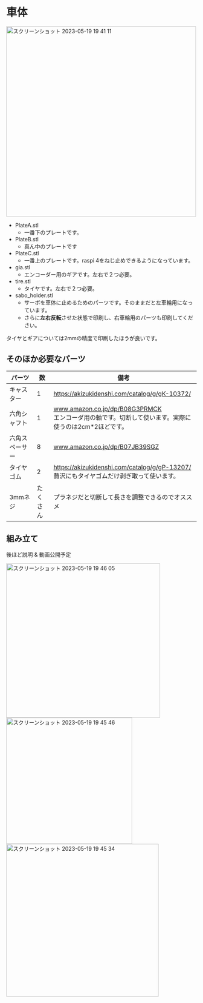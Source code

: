 # 車体

<img width="502" alt="スクリーンショット 2023-05-19 19 41 11" src="https://github.com/mikaka-robotics/raspi-rover/assets/36753812/adece68b-4204-421c-a724-c64c015bf404">

- PlateA.stl
  - 一番下のプレートです。
- PlateB.stl
  - 真ん中のプレートです
- PlateC.stl
  - 一番上のプレートです。raspi 4をねじ止めできるようになっています。
- gia.stl
  - エンコーダー用のギアです。左右で２つ必要。
- tire.stl
  - タイヤです。左右で２つ必要。
- sabo_holder.stl
  - サーボを車体に止めるためのパーツです。そのままだと左車輪用になっています。
  - さらに**左右反転**させた状態で印刷し、右車輪用のパーツも印刷してください。

タイヤとギアについては2mmの精度で印刷したほうが良いです。

## そのほか必要なパーツ

| パーツ | 数 | 備考 |
| -------- | -------- | -------- |
| キャスター   | 1   | https://akizukidenshi.com/catalog/g/gK-10372/   |
| 六角シャフト   | 1   | www.amazon.co.jp/dp/B08G3PRMCK <br>エンコーダ用の軸です。切断して使います。実際に使うのは2cm*2ほどです。|
| 六角スペーサー   | 8   | www.amazon.co.jp/dp/B07JB39SGZ |
| タイヤゴム   | 2   | https://akizukidenshi.com/catalog/g/gP-13207/ <br>贅沢にもタイヤゴムだけ剥ぎ取って使います。 |
| 3mmネジ   | たくさん   | プラネジだと切断して長さを調整できるのでオススメ |

## 組み立て
後ほど説明 & 動画公開予定

<img width="407" alt="スクリーンショット 2023-05-19 19 46 05" src="https://github.com/mikaka-robotics/raspi-rover/assets/36753812/af174431-d601-4b18-adda-6b7f75fe3ce3">
<img width="333" alt="スクリーンショット 2023-05-19 19 45 46" src="https://github.com/mikaka-robotics/raspi-rover/assets/36753812/ac93a7c5-c6c1-4e35-b68c-3a6e89a3a198">
<img width="403" alt="スクリーンショット 2023-05-19 19 45 34" src="https://github.com/mikaka-robotics/raspi-rover/assets/36753812/eed6c091-6a19-486d-91ce-ca06f0afe3e0">
